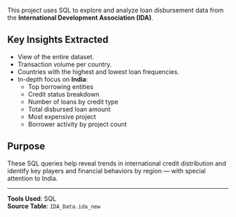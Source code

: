 This project uses SQL to explore and analyze loan disbursement data from the **International Development Association (IDA)**.
## Key Insights Extracted

- View of the entire dataset.
- Transaction volume per country.
- Countries with the highest and lowest loan frequencies.
- In-depth focus on **India**:
  - Top borrowing entities
  - Credit status breakdown
  - Number of loans by credit type
  - Total disbursed loan amount
  - Most expensive project
  - Borrower activity by project count
## Purpose

These SQL queries help reveal trends in international credit distribution and identify key players and financial behaviors by region — with special attention to India.

---

**Tools Used**: SQL  
**Source Table**: `IDA_Data.ida_new`
